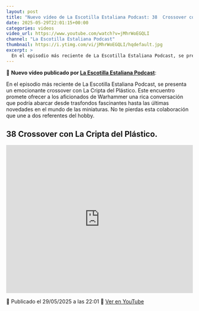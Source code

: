 ```yaml
---
layout: post
title: "Nuevo vídeo de La Escotilla Estaliana Podcast: 38  Crossover con La Cripta del Plástico."
date: 2025-05-29T22:01:15+00:00
categories: videos
video_url: https://www.youtube.com/watch?v=jMhrWoEGQLI
channel: "La Escotilla Estaliana Podcast"
thumbnail: https://i.ytimg.com/vi/jMhrWoEGQLI/hqdefault.jpg
excerpt: >
  En el episodio más reciente de La Escotilla Estaliana Podcast, se presenta un emocionante crossover con La Cripta del Plástico. Este encuentro promete ofrecer a los aficionados de Warhammer una rica conversación que podría abarcar desde trasfondos fascinantes hasta las últimas novedades en el mundo de las miniaturas. No te pierdas esta colaboración que une a dos referentes del hobby.
---
```


🎥 **Nuevo vídeo publicado por [La Escotilla Estaliana Podcast](https://www.youtube.com/channel/UCnuFKtPyiIav80gPpPFdMiQ)**:

En el episodio más reciente de La Escotilla Estaliana Podcast, se presenta un emocionante crossover con La Cripta del Plástico. Este encuentro promete ofrecer a los aficionados de Warhammer una rica conversación que podría abarcar desde trasfondos fascinantes hasta las últimas novedades en el mundo de las miniaturas. No te pierdas esta colaboración que une a dos referentes del hobby.

## 38  Crossover con La Cripta del Plástico.

<iframe width="100%" height="400" src="https://www.youtube.com/embed/jMhrWoEGQLI" frameborder="0" allowfullscreen></iframe>

📅 Publicado el 29/05/2025 a las 22:01
🔗 [Ver en YouTube](https://www.youtube.com/watch?v=jMhrWoEGQLI)
